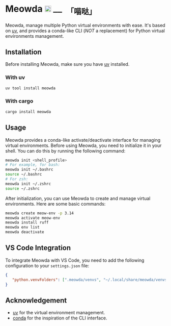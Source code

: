 # Meowda <img src="https://www.gstatic.com/android/keyboard/emojikitchen/20230301/u1f61c/u1f61c_u1f431.png" alt="🐱" width="20px"/> <sub><samp>—— 「喵哒」</samp></sub>

Meowda, manage multiple Python virtual environments with ease. It's based on [uv](https://docs.astral.sh/uv/), and provides a conda-like CLI (_NOT_ a replacement) for Python virtual environments management.

## Installation

Before installing Meowda, make sure you have [uv](https://docs.astral.sh/uv/) installed.

### With uv

```bash
uv tool install meowda
```

### With cargo

```bash
cargo install meowda
```

## Usage

Meowda provides a conda-like activate/deactivate interface for managing virtual environments. Before using Meowda, you need to initialize it in your shell. You can do this by running the following command:

```bash
meowda init <shell_profile>
# For example, for bash:
meowda init ~/.bashrc
source ~/.bashrc
# For zsh:
meowda init ~/.zshrc
source ~/.zshrc
```

After initialization, you can use Meowda to create and manage virtual environments. Here are some basic commands:

```bash
meowda create meow-env -p 3.14
meowda activate meow-env
meowda install ruff
meowda env list
meowda deactivate
```

## VS Code Integration

To integrate Meowda with VS Code, you need to add the following configuration to your `settings.json` file:

```json
{
   "python.venvFolders": [".meowda/venvs", "~/.local/share/meowda/venvs"]
}
```

## Acknowledgement

-  [uv](https://docs.astral.sh/uv/) for the virtual environment management.
-  [conda](https://github.com/conda/conda) for the inspiration of the CLI interface.
